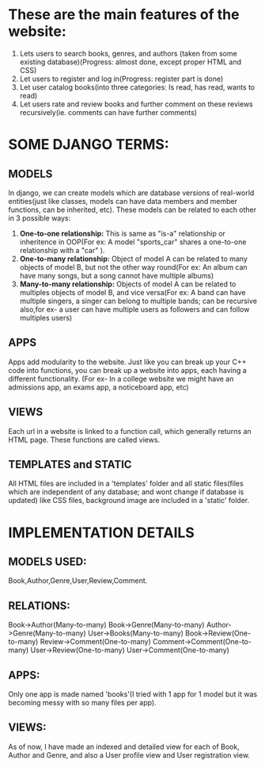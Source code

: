 # These are the main features of the website:
1. Lets users to search books, genres, and authors (taken from some existing database)(Progress: almost done, except proper HTML and CSS)
2. Let users to register and log in(Progress: register part is done)
3. Let user catalog books(into three categories: Is read, has read, wants to read)
4. Let users rate and review books and further comment on these reviews recursively(ie. comments can have further comments)

# SOME DJANGO TERMS:

## MODELS

In django, we can create models which are database versions of real-world entities(just like classes, models can have data members and member functions, can be inherited, etc). These models can be related to each other in 3 possible ways:
1. **One-to-one relationship:** This is same as "is-a" relationship or inheritence in OOP(For ex: A model "sports_car" shares a one-to-one relationship with a "car" ).
2. **One-to-many relationship:** Object of model A can be related to many objects of model B, but not the other way round(For ex: An album can have many songs, but a song cannot have multiple albums)
3. **Many-to-many relationship:** Objects of model A can be related to multiples objects of model B, and vice versa(For ex: A band can have multiple singers, a singer can belong to multiple bands; can be recursive also,for ex- a user can have multiple users as followers and can follow multiples users)

## APPS

Apps add modularity to the website. Just like you can break up your C++ code into functions, you can break up a website into apps, each having a different functionality. (For ex- In a college website we might have an admissions app, an exams app, a noticeboard app, etc)

## VIEWS

Each url in a website is linked to a function call, which generally returns an HTML page. These functions are called views.

## TEMPLATES and STATIC

All HTML files are included in a 'templates' folder and all static files(files which are independent of any database; and wont change if database is updated) like CSS files, background image are included in a 'static' folder.

# IMPLEMENTATION DETAILS

## MODELS USED:
Book,Author,Genre,User,Review,Comment.

## RELATIONS:
Book->Author(Many-to-many)
Book->Genre(Many-to-many)
Author->Genre(Many-to-many)
User->Books(Many-to-many)
Book->Review(One-to-many)
Review->Comment(One-to-many)
Comment->Comment(One-to-many)
User->Review(One-to-many)
User->Comment(One-to-many)

## APPS:
Only one app is made named 'books'(I tried with 1 app for 1 model but it was becoming messy with so many files per app).

## VIEWS:
As of now, I have made an indexed and detailed view for each of Book, Author and Genre, and also a User profile view and User registration view.
